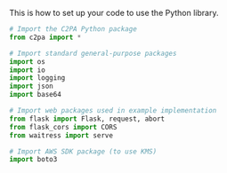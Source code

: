 This is how to set up your code to use the Python library.

```python
# Import the C2PA Python package
from c2pa import *

# Import standard general-purpose packages
import os
import io
import logging
import json
import base64

# Import web packages used in example implementation
from flask import Flask, request, abort
from flask_cors import CORS
from waitress import serve

# Import AWS SDK package (to use KMS)
import boto3
```
